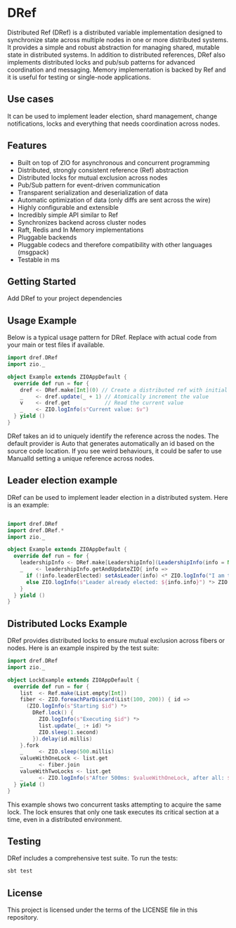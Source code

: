 # DRef

Distributed Ref (DRef) is a distributed variable implementation designed to synchronize state across multiple nodes in one or more distributed systems. It provides a simple and robust abstraction for managing shared, mutable state in distributed systems. In addition to distributed references, DRef also implements distributed locks and pub/sub patterns for advanced coordination and messaging.
Memory implementation is backed by Ref and it is useful for testing or single-node applications.

## Use cases
It can be used to implement leader election, shard management, change notifications, locks and everything that needs coordination across nodes.

## Features
- Built on top of ZIO for asynchronous and concurrent programming
- Distributed, strongly consistent reference (Ref) abstraction
- Distributed locks for mutual exclusion across nodes
- Pub/Sub pattern for event-driven communication
- Transparent serialization and deserialization of data
- Automatic optimization of data (only diffs are sent across the wire)
- Highly configurable and extensible
- Incredibly simple API similar to Ref
- Synchronizes backend across cluster nodes
- Raft, Redis and In Memory implementations
- Pluggable backends
- Pluggable codecs and therefore compatibility with other languages (msgpack)
- Testable in ms

## Getting Started

Add DRef to your project dependencies

## Usage Example

Below is a typical usage pattern for DRef. Replace with actual code from your main or test files if available.

```scala
import dref.DRef
import zio._

object Example extends ZIOAppDefault {
  override def run = for {
    dref <- DRef.make[Int](0) // Create a distributed ref with initial value 0
    _    <- dref.update(_ + 1) // Atomically increment the value
    v    <- dref.get           // Read the current value
    _    <- ZIO.logInfo(s"Current value: $v")
  } yield ()
}
```
DRef takes an id to uniquely identify the reference across the nodes. The default provider is Auto that generates automatically an id based on the source code location. If you see weird behaviours, it could be safer to use ManualId setting a unique reference across nodes.

## Leader election example
DRef can be used to implement leader election in a distributed system. Here is an example:

```scala

import dref.DRef
import dref.DRef.*
import zio._

object Example extends ZIOAppDefault {
  override def run = for {
    leadershipInfo <- DRef.make[LeadershipInfo](LeadershipInfo(info = None))
    _    <- leadershipInfo.getAndUpdateZIO{ info =>
      if (!info.leaderElected) setAsLeader(info) <* ZIO.logInfo("I am the leader")
      else ZIO.logInfo(s"Leader already elected: ${info.info}") *> ZIO.succeed(info)
    }
  } yield ()
}
```
## Distributed Locks Example

DRef provides distributed locks to ensure mutual exclusion across fibers or nodes. Here is an example inspired by the test suite:

```scala
import dref.DRef
import zio._

object LockExample extends ZIOAppDefault {
  override def run = for {
    list  <- Ref.make(List.empty[Int])
    fiber <- ZIO.foreachParDiscard(List(100, 200)) { id =>
      (ZIO.logInfo(s"Starting $id") *>
        DRef.lock() {
          ZIO.logInfo(s"Executing $id") *>
          list.update(_ :+ id) *>
          ZIO.sleep(1.second)
        }).delay(id.millis)
    }.fork
    _     <- ZIO.sleep(500.millis)
    valueWithOneLock <- list.get
    _     <- fiber.join
    valueWithTwoLocks <- list.get
    _     <- ZIO.logInfo(s"After 500ms: $valueWithOneLock, after all: $valueWithTwoLocks")
  } yield ()
}
```

This example shows two concurrent tasks attempting to acquire the same lock. The lock ensures that only one task executes its critical section at a time, even in a distributed environment.

## Testing

DRef includes a comprehensive test suite. To run the tests:
```sh
sbt test
```

## License

This project is licensed under the terms of the LICENSE file in this repository.
